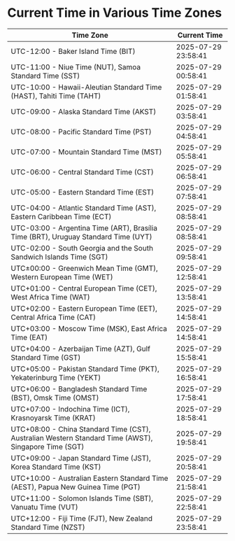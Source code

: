 # Current Time in Various Time Zones

| Time Zone | Current Time |
|-----------|--------------|
| UTC-12:00 - Baker Island Time (BIT) | 2025-07-29 23:58:41 |
| UTC-11:00 - Niue Time (NUT), Samoa Standard Time (SST) | 2025-07-29 00:58:41 |
| UTC-10:00 - Hawaii-Aleutian Standard Time (HAST), Tahiti Time (TAHT) | 2025-07-29 01:58:41 |
| UTC-09:00 - Alaska Standard Time (AKST) | 2025-07-29 03:58:41 |
| UTC-08:00 - Pacific Standard Time (PST) | 2025-07-29 04:58:41 |
| UTC-07:00 - Mountain Standard Time (MST) | 2025-07-29 05:58:41 |
| UTC-06:00 - Central Standard Time (CST) | 2025-07-29 06:58:41 |
| UTC-05:00 - Eastern Standard Time (EST) | 2025-07-29 07:58:41 |
| UTC-04:00 - Atlantic Standard Time (AST), Eastern Caribbean Time (ECT) | 2025-07-29 08:58:41 |
| UTC-03:00 - Argentina Time (ART), Brasília Time (BRT), Uruguay Standard Time (UYT) | 2025-07-29 08:58:41 |
| UTC-02:00 - South Georgia and the South Sandwich Islands Time (SGT) | 2025-07-29 09:58:41 |
| UTC±00:00 - Greenwich Mean Time (GMT), Western European Time (WET) | 2025-07-29 12:58:41 |
| UTC+01:00 - Central European Time (CET), West Africa Time (WAT) | 2025-07-29 13:58:41 |
| UTC+02:00 - Eastern European Time (EET), Central Africa Time (CAT) | 2025-07-29 14:58:41 |
| UTC+03:00 - Moscow Time (MSK), East Africa Time (EAT) | 2025-07-29 14:58:41 |
| UTC+04:00 - Azerbaijan Time (AZT), Gulf Standard Time (GST) | 2025-07-29 15:58:41 |
| UTC+05:00 - Pakistan Standard Time (PKT), Yekaterinburg Time (YEKT) | 2025-07-29 16:58:41 |
| UTC+06:00 - Bangladesh Standard Time (BST), Omsk Time (OMST) | 2025-07-29 17:58:41 |
| UTC+07:00 - Indochina Time (ICT), Krasnoyarsk Time (KRAT) | 2025-07-29 18:58:41 |
| UTC+08:00 - China Standard Time (CST), Australian Western Standard Time (AWST), Singapore Time (SGT) | 2025-07-29 19:58:41 |
| UTC+09:00 - Japan Standard Time (JST), Korea Standard Time (KST) | 2025-07-29 20:58:41 |
| UTC+10:00 - Australian Eastern Standard Time (AEST), Papua New Guinea Time (PGT) | 2025-07-29 21:58:41 |
| UTC+11:00 - Solomon Islands Time (SBT), Vanuatu Time (VUT) | 2025-07-29 22:58:41 |
| UTC+12:00 - Fiji Time (FJT), New Zealand Standard Time (NZST) | 2025-07-29 23:58:41 |
